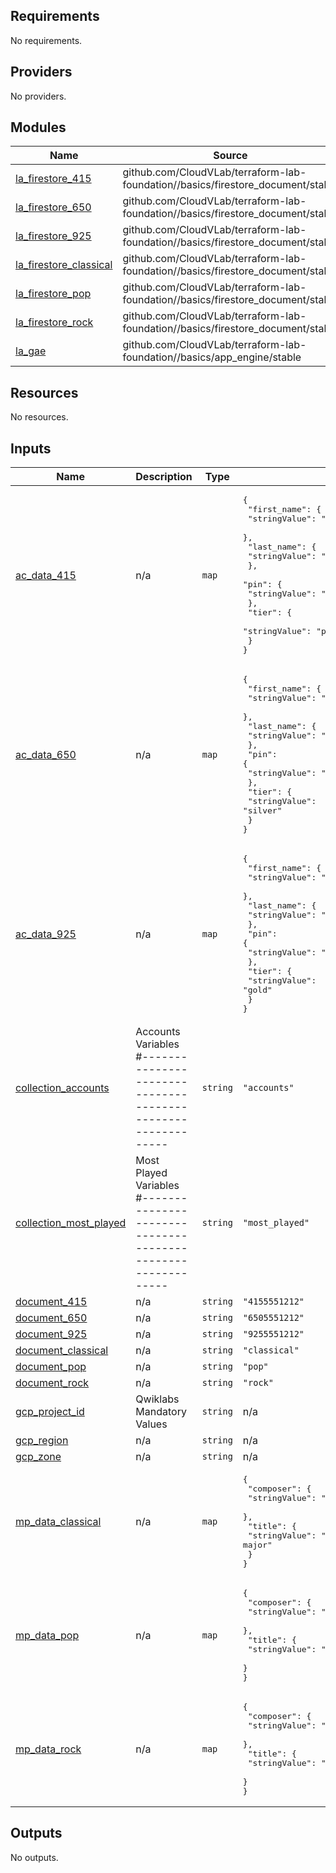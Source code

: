 ## Requirements

No requirements.

## Providers

No providers.

## Modules

| Name | Source | Version |
|------|--------|---------|
| <a name="module_la_firestore_415"></a> [la\_firestore\_415](#module\_la\_firestore\_415) | github.com/CloudVLab/terraform-lab-foundation//basics/firestore_document/stable | n/a |
| <a name="module_la_firestore_650"></a> [la\_firestore\_650](#module\_la\_firestore\_650) | github.com/CloudVLab/terraform-lab-foundation//basics/firestore_document/stable | n/a |
| <a name="module_la_firestore_925"></a> [la\_firestore\_925](#module\_la\_firestore\_925) | github.com/CloudVLab/terraform-lab-foundation//basics/firestore_document/stable | n/a |
| <a name="module_la_firestore_classical"></a> [la\_firestore\_classical](#module\_la\_firestore\_classical) | github.com/CloudVLab/terraform-lab-foundation//basics/firestore_document/stable | n/a |
| <a name="module_la_firestore_pop"></a> [la\_firestore\_pop](#module\_la\_firestore\_pop) | github.com/CloudVLab/terraform-lab-foundation//basics/firestore_document/stable | n/a |
| <a name="module_la_firestore_rock"></a> [la\_firestore\_rock](#module\_la\_firestore\_rock) | github.com/CloudVLab/terraform-lab-foundation//basics/firestore_document/stable | n/a |
| <a name="module_la_gae"></a> [la\_gae](#module\_la\_gae) | github.com/CloudVLab/terraform-lab-foundation//basics/app_engine/stable | n/a |

## Resources

No resources.

## Inputs

| Name | Description | Type | Default | Required |
|------|-------------|------|---------|:--------:|
| <a name="input_ac_data_415"></a> [ac\_data\_415](#input\_ac\_data\_415) | n/a | `map` | <pre>{<br/>  "first_name": {<br/>    "stringValue": "Nozomi"<br/>  },<br/>  "last_name": {<br/>    "stringValue": "Hernandez"<br/>  },<br/>  "pin": {<br/>    "stringValue": "1111"<br/>  },<br/>  "tier": {<br/>    "stringValue": "platinum"<br/>  }<br/>}</pre> | no |
| <a name="input_ac_data_650"></a> [ac\_data\_650](#input\_ac\_data\_650) | n/a | `map` | <pre>{<br/>  "first_name": {<br/>    "stringValue": "Chitra"<br/>  },<br/>  "last_name": {<br/>    "stringValue": "Wang"<br/>  },<br/>  "pin": {<br/>    "stringValue": "3333"<br/>  },<br/>  "tier": {<br/>    "stringValue": "silver"<br/>  }<br/>}</pre> | no |
| <a name="input_ac_data_925"></a> [ac\_data\_925](#input\_ac\_data\_925) | n/a | `map` | <pre>{<br/>  "first_name": {<br/>    "stringValue": "Mohammed"<br/>  },<br/>  "last_name": {<br/>    "stringValue": "Devi"<br/>  },<br/>  "pin": {<br/>    "stringValue": "2222"<br/>  },<br/>  "tier": {<br/>    "stringValue": "gold"<br/>  }<br/>}</pre> | no |
| <a name="input_collection_accounts"></a> [collection\_accounts](#input\_collection\_accounts) | Accounts Variables #------------------------------------------------------------ | `string` | `"accounts"` | no |
| <a name="input_collection_most_played"></a> [collection\_most\_played](#input\_collection\_most\_played) | Most Played Variables #------------------------------------------------------------ | `string` | `"most_played"` | no |
| <a name="input_document_415"></a> [document\_415](#input\_document\_415) | n/a | `string` | `"4155551212"` | no |
| <a name="input_document_650"></a> [document\_650](#input\_document\_650) | n/a | `string` | `"6505551212"` | no |
| <a name="input_document_925"></a> [document\_925](#input\_document\_925) | n/a | `string` | `"9255551212"` | no |
| <a name="input_document_classical"></a> [document\_classical](#input\_document\_classical) | n/a | `string` | `"classical"` | no |
| <a name="input_document_pop"></a> [document\_pop](#input\_document\_pop) | n/a | `string` | `"pop"` | no |
| <a name="input_document_rock"></a> [document\_rock](#input\_document\_rock) | n/a | `string` | `"rock"` | no |
| <a name="input_gcp_project_id"></a> [gcp\_project\_id](#input\_gcp\_project\_id) | Qwiklabs Mandatory Values | `string` | n/a | yes |
| <a name="input_gcp_region"></a> [gcp\_region](#input\_gcp\_region) | n/a | `string` | n/a | yes |
| <a name="input_gcp_zone"></a> [gcp\_zone](#input\_gcp\_zone) | n/a | `string` | n/a | yes |
| <a name="input_mp_data_classical"></a> [mp\_data\_classical](#input\_mp\_data\_classical) | n/a | `map` | <pre>{<br/>  "composer": {<br/>    "stringValue": "Wolfgang Mozart"<br/>  },<br/>  "title": {<br/>    "stringValue": "Serenade No 13 for strings in G major"<br/>  }<br/>}</pre> | no |
| <a name="input_mp_data_pop"></a> [mp\_data\_pop](#input\_mp\_data\_pop) | n/a | `map` | <pre>{<br/>  "composer": {<br/>    "stringValue": "Wiz Khalifa"<br/>  },<br/>  "title": {<br/>    "stringValue": "See You Soon"<br/>  }<br/>}</pre> | no |
| <a name="input_mp_data_rock"></a> [mp\_data\_rock](#input\_mp\_data\_rock) | n/a | `map` | <pre>{<br/>  "composer": {<br/>    "stringValue": "Led Zeppelin"<br/>  },<br/>  "title": {<br/>    "stringValue": "Stairway to Heaven"<br/>  }<br/>}</pre> | no |

## Outputs

No outputs.

